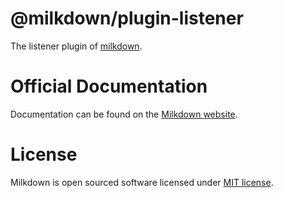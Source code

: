 # @milkdown/plugin-listener

The listener plugin of [milkdown](https://milkdown.dev/).

# Official Documentation

Documentation can be found on the [Milkdown website](https://milkdown.dev/plugin-listener).

# License

Milkdown is open sourced software licensed under [MIT license](https://github.com/Milkdown/milkdown/blob/main/LICENSE).
